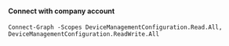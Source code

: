 #### Connect with company account
```pwsh
Connect-Graph -Scopes DeviceManagementConfiguration.Read.All, DeviceManagementConfiguration.ReadWrite.All
```

